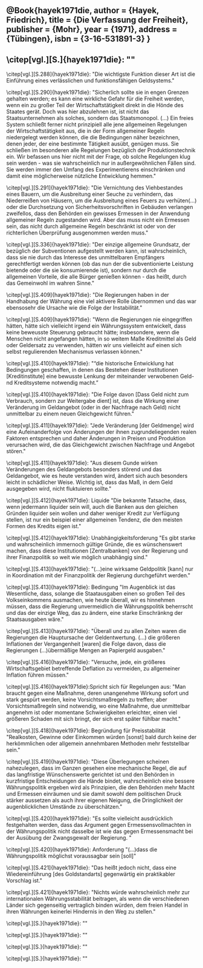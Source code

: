 @Book{hayek1971die,
 author = {Hayek, Friedrich},
 title = {Die Verfassung der Freiheit},
 publisher = {Mohr},
 year = {1971},
 address = {Tübingen},
 isbn = {3-16-531891-3}
 }
 ------------
\citep[vgl.][S.]{hayek1971die}: ""
------------

\citep[vgl.][S.288]{hayek1971die}: "Die wichtigste Funktion dieser Art ist die Einführung eines verlässlichen und funktionsfähigen Geldsystems."

\citep[vgl.][S.290]{hayek1971die}: "Sicherlich sollte sie in engen Grenzen gehalten werden; es kann eine wirkliche Gefahr für die Freiheit werden, wenn ein zu großer Teil der Wirtschaftstätigkeit direkt in die Hönde des Staates gerät. Doch was hier abzulehnen ist, ist nicht das Staatsunternehmen als solches, sondern das Staatsmonopol.
(...) Ein freies System schließt ferner nicht prinzipiell alle jene allgemeinen Regelungen der Wirtschaftstätigkeit aus, die in der Form allgemeiner Regeln niedergelegt werden können, die die Bedingungen näher bezeichnen, denen jeder, der eine bestimmte Tätigkeit ausübt, genügen muss. Sie schließen im besonderen alle Regelungen bezüglich der Produktionstechnik ein. Wir befassen uns hier nicht mit der Frage, ob solche Regelungen klug sein werden -  was sie wahrscheinlich nur in außergewöhnlichen Fällen sind. Sie werden immer den Umfang des Experimentierens einschränken und damit eine möglicherweise nützliche Entwicklung hemmen."

\citep[vgl.][S.291]{hayek1971die}: "Die Vernichtung des Viehbestandes eines Bauern, um die Ausbreitung einer Seuche zu verhindern, das Niederreißen von Häusern, um die Ausbreitung eines Feuers zu verhüten(...) oder die Durchsetzung von Sicherheitsvorschriften in Gebäuden verlangen zweifellos, dass den Behörden ein gewisses Ermessen in der Anwendung allgemeiner Regeln zugestanden wird. Aber das muss nicht ein Ermessen sein, das nicht durch allgemeine Regeln beschränkt ist oder von der richterlichen Überprüfung ausgenommen werden muss."

\citep[vgl.][S.336]{hayek1971die}: "Der einzige allgemeine Grundsatz, der bezüglich der Subventionen aufgestellt werden kann, ist wahrscheinlich, dass sie nie durch das Interesse des unmittelbaren Empfängers gerechtfertigt werden können (ob das nun der die subventionierte Leistung bietende oder die sie konsumierende ist), sondern nur durch die allgemeinen Vorteile, die alle Bürger genießen können -  das heißt, durch das Gemeinwohl im wahren Sinne."

\citep[vgl.][S.409]{hayek1971die}: "Die Regierungen haben in der Handhabung der Währung eine viel aktivere Rolle übernommen und das war ebensosehr die Ursache wie die Folge der Instabilität."

\citep[vgl.][S.409]{hayek1971die}: "Wenn die Regierungen nie eingegriffen hätten, hätte sich vielleicht irgend ein Währungssystem entwickelt, dass keine beweusste Steuerung gebraucht hätte; insbesondere, wenn die Menschen nicht angefangen hätten, in so weitem Maße Kreditmittel als Geld oder Geldersatz zu verwenden, hätten wir uns vielleicht auf einen sich selbst regulierenden Mechanismus verlassen können."

\citep[vgl.][S.410]{hayek1971die}: "“die historische Entwicklung hat Bedingungen geschaffen, in denen das Bestehen dieser Institutionen [Kreditinstitute] eine bewusste Lenkung der miteinander verwobenen Geld- nd Kreditsysteme notwendig macht.”

\citep[vgl.][S.410]{hayek1971die}: "Die Folge davon [Dass Geld nicht zum Verbrauch, sondern zur Weitergabe dient] ist, dass die Wirkung einer Veränderung im Geldangebot (oder in der Nachfrage nach Geld) nicht unmittelbar zu einem neuen Gleichgewicht führen."

\citep[vgl.][S.411]{hayek1971die}: "Jede Veränderung [der Geldmenge] wird eine Aufeinanderfolge von Änderungen der ihnen zugrundeliegenden realen Faktoren entsprechen und daher Änderungen in Preisen und Produktion verursachen wird, die das Gleichgewicht zwischen Nachfrage und Angebot stören."

\citep[vgl.][S.411]{hayek1971die}: "Aus diesem Gunde wirken Veränderungen des Geldangebots besonders störend und das Geldangebot, wie es heute verstanden wird, ändert sich auch besonders leicht in schädlicher Weise. Wichtig ist, dass das Maß, in dem Geld ausgegeben wird, nicht fluktuieren sollte."

\citep[vgl.][S.412]{hayek1971die}: Liquide "Die bekannte Tatsache, dass, wenn jedermann liquider sein will, auch die Banken aus den gleichen Gründen liquider sein wollen und daher weniger Kredit zur Verfügung stellen, ist nur ein beispiel einer allgemeinen Tendenz, die den meisten Formen des Kredits eigen ist."

\citep[vgl.][S.412]{hayek1971die}: Unabhängigkeitsforderung "Es gibt starke und wahrscheinlich immernoch gültige Gründe, die es wünschenswert machen, dass diese Institutionen [Zentralbanken] von der Regierung und ihrer Finanzpolitik so weit wie möglich unabhängig sind."

\citep[vgl.][S.413]{hayek1971die}: "(...)eine wirksame Geldpolitik [kann] nur in Koordination mit der Finanzpolitik der Regierung durchgeführt werden."

\citep[vgl.][S.413]{hayek1971die}: Bedingung "Im Augenblick ist das Wesentliche, dass, solange die Staatausgaben einen so großen Teil des Volkseinkommens ausmachen, wie heute überall, wir es hinnehmen müssen, dass die Regierung unvermeidlich die Währungspolitik beherrscht und das der einzige Weg, das zu ändern, eine starke Einschränkng der Staatsausgaben wäre."

\citep[vgl.][S.413]{hayek1971die}: "Überall und zu allen Zeiten waren die Regierungen die Hauptursache der Geldentwertung. (...) die größeren Inflationen der Vergangenheit [waren] die Folge davon, dass die Regierungen (...)übermäßige Mengen an Papiergeld ausgaben."

\citep[vgl.][S.416]{hayek1971die}: "Versuche, jede, ein größeres Wirtschaftsgebiet betreffende Deflation zu vermeiden, zu allgemeiner Inflation führen müssen."

\citep[vgl.][S.416]{hayek1971die}:Spricht sich für Regelungen aus: "Man braucht gegen eine Maßnahme, deren unangenehme Wirkung sofort und stark gespürt werden, keine Vorsichtsmaßregeln zu treffen; aber Vorsichtsmaßregeln sind notwendig, wo eine Maßnahme, due unmittelbar angenehm ist oder momentane Schwierigkeiten erleichter, einen viel größeren Schaden mit sich bringt, der sich erst später fühlbar macht."

\citep[vgl.][S.418]{hayek1971die}: Begründung für Preisstabilität "Realkosten, Gewinne oder Einkommen würden [sonst] bald durch keine der herkömmlichen oder allgemein annehmbaren Methoden mehr feststellbar sein."

\citep[vgl.][S.419]{hayek1971die}: "Diese Überlegungen scheinen nahezulegen, dass im Ganzen gesehen eine mechanische Regel, die auf das langfristige Wünschenswerte gerichtet ist und den Behörden in kurzfristige Entscheidungen die Hände bindet, wahrscheinlich eine bessere Währungspolitik ergeben wird als Prinzipien, die den Behörden mehr Macht und Ermessen einräumen und sie damit sowohl dem politischen Druck stärker aussetzen als auch ihrer eigenen Neigung, die Dringlichkeit der augenblicklichen Umstände zu überschätzen."

\citep[vgl.][S.420]{hayek1971die}: "Es sollte vielleicht ausdrücklich festgehalten werden, dass das Argument gegen Ermessensvollmachten in der Währungspolitik nicht dasselbe ist wie das gegen Ermessensmacht bei der Ausübung der Zwangsgewalt der Regierung. "

\citep[vgl.][S.420]{hayek1971die}: Anforderung "(...)dass die Währungspolitik möglichst voraussagbar sein [soll]"

\citep[vgl.][S.421]{hayek1971die}: "Das heißt jedoch nicht, dass eine Wiedereinführung [des Goldstandarts] gegenwärtig ein praktikabler Vorschlag ist."

\citep[vgl.][S.421]{hayek1971die}: "Nichts würde wahrscheinlich mehr zur internationalen Währungsstabilität beitragen, als wenn die verschiedenen Länder sich gegenseitig vertraglich binden würden, dem freien Handel in ihren Währungen keinerlei Hindernis in den Weg zu stellen."

\citep[vgl.][S.]{hayek1971die}: ""

\citep[vgl.][S.]{hayek1971die}: ""

\citep[vgl.][S.]{hayek1971die}: ""

\citep[vgl.][S.]{hayek1971die}: ""
